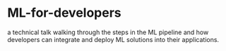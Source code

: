 # ML-for-developers
a technical talk walking through the steps in the ML pipeline and how developers can integrate and deploy ML solutions into their applications.
